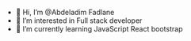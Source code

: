 - 👋 Hi, I’m @Abdeladim Fadlane
- 👀 I’m interested in Full stack developer
- 🌱 I’m currently learning JavaScript React bootstrap



